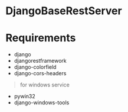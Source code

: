 # DjangoBaseRestServer 


# Requirements
- django
- djangorestframework
- django-colorfield
- django-cors-headers

> for windows service
- pywin32
- django-windows-tools
